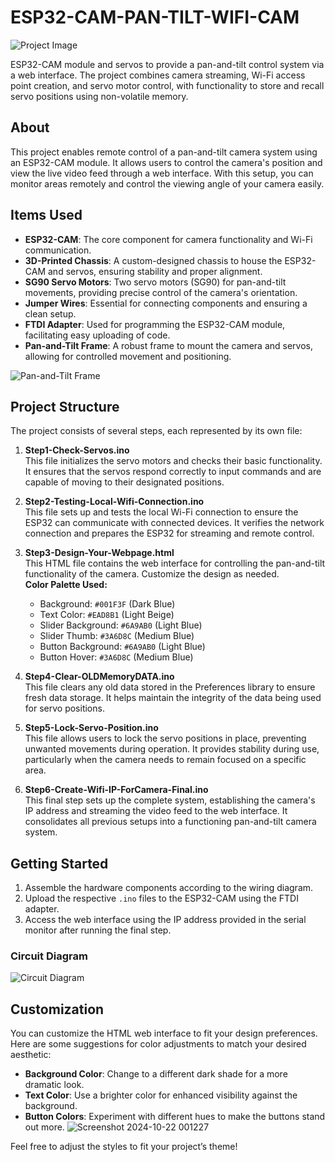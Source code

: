 # ESP32-CAM-PAN-TILT-WIFI-CAM
![Project Image](https://github.com/user-attachments/assets/bea6ddab-9588-421c-a9cf-d1fd22205bcf)

ESP32-CAM module and servos to provide a pan-and-tilt control system via a web interface. The project combines camera streaming, Wi-Fi access point creation, and servo motor control, with functionality to store and recall servo positions using non-volatile memory.

## About

This project enables remote control of a pan-and-tilt camera system using an ESP32-CAM module. It allows users to control the camera's position and view the live video feed through a web interface. With this setup, you can monitor areas remotely and control the viewing angle of your camera easily.

## Items Used

- **ESP32-CAM**: The core component for camera functionality and Wi-Fi communication.
- **3D-Printed Chassis**: A custom-designed chassis to house the ESP32-CAM and servos, ensuring stability and proper alignment.
- **SG90 Servo Motors**: Two servo motors (SG90) for pan-and-tilt movements, providing precise control of the camera's orientation.
- **Jumper Wires**: Essential for connecting components and ensuring a clean setup.
- **FTDI Adapter**: Used for programming the ESP32-CAM module, facilitating easy uploading of code.
- **Pan-and-Tilt Frame**: A robust frame to mount the camera and servos, allowing for controlled movement and positioning.

![Pan-and-Tilt Frame](https://github.com/user-attachments/assets/8a52a6bc-8206-45c3-af31-00d7fe6aa050)

## Project Structure

The project consists of several steps, each represented by its own file:

1. **Step1-Check-Servos.ino**  
   This file initializes the servo motors and checks their basic functionality. It ensures that the servos respond correctly to input commands and are capable of moving to their designated positions.

2. **Step2-Testing-Local-Wifi-Connection.ino**  
   This file sets up and tests the local Wi-Fi connection to ensure the ESP32 can communicate with connected devices. It verifies the network connection and prepares the ESP32 for streaming and remote control.

3. **Step3-Design-Your-Webpage.html**  
   This HTML file contains the web interface for controlling the pan-and-tilt functionality of the camera. Customize the design as needed.  
   **Color Palette Used:**  
   - Background: `#001F3F` (Dark Blue)
   - Text Color: `#EAD8B1` (Light Beige)
   - Slider Background: `#6A9AB0` (Light Blue)
   - Slider Thumb: `#3A6D8C` (Medium Blue)
   - Button Background: `#6A9AB0` (Light Blue)
   - Button Hover: `#3A6D8C` (Medium Blue)

4. **Step4-Clear-OLDMemoryDATA.ino**  
   This file clears any old data stored in the Preferences library to ensure fresh data storage. It helps maintain the integrity of the data being used for servo positions.

5. **Step5-Lock-Servo-Position.ino**  
   This file allows users to lock the servo positions in place, preventing unwanted movements during operation. It provides stability during use, particularly when the camera needs to remain focused on a specific area.

6. **Step6-Create-Wifi-IP-ForCamera-Final.ino**  
   This final step sets up the complete system, establishing the camera's IP address and streaming the video feed to the web interface. It consolidates all previous setups into a functioning pan-and-tilt camera system.

## Getting Started

1. Assemble the hardware components according to the wiring diagram.
2. Upload the respective `.ino` files to the ESP32-CAM using the FTDI adapter.
3. Access the web interface using the IP address provided in the serial monitor after running the final step.

### Circuit Diagram
![Circuit Diagram](https://github.com/user-attachments/assets/5362c858-9ea5-4f86-ad9e-bd8231a87b27)

## Customization

You can customize the HTML web interface to fit your design preferences. Here are some suggestions for color adjustments to match your desired aesthetic:

- **Background Color**: Change to a different dark shade for a more dramatic look.
- **Text Color**: Use a brighter color for enhanced visibility against the background.
- **Button Colors**: Experiment with different hues to make the buttons stand out more.
![Screenshot 2024-10-22 001227](https://github.com/user-attachments/assets/c5e4f08d-9e66-4673-a4d7-bc2682f873b4)

Feel free to adjust the styles to fit your project’s theme!
